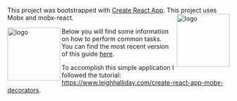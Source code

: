 This project was bootstrapped with [Create React App](https://github.com/facebookincubator/create-react-app).
This project uses Mobx and mobx-react.
<img src="https://github.com/mobxjs/mobx/raw/master/docs/mobx.png" alt="logo" height="120" align="right" />

<img src="https://avatars0.githubusercontent.com/u/6412038?s=200&v=4" alt="logo" height="120" align="left" />

Below you will find some information on how to perform common tasks.<br>
You can find the most recent version of this guide [here](https://github.com/facebookincubator/create-react-app/blob/master/packages/react-scripts/template/README.md).

To accomplish this simple application I followed the tutorial: https://www.leighhalliday.com/create-react-app-mobx-decorators.

